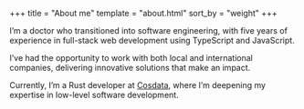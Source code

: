 +++
title = "About me"
template = "about.html"
sort_by = "weight"
+++

I’m a doctor who transitioned into software engineering, with five years of experience in full-stack web development using TypeScript and JavaScript.

I’ve had the opportunity to work with both local and international companies, delivering innovative solutions that make an impact.

Currently, I’m a Rust developer at <a href="https://www.cosdata.io/" target="_blank">Cosdata</a>, where I’m deepening my expertise in low-level software development.
